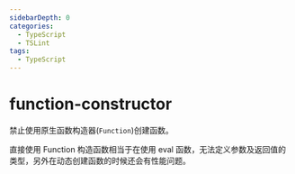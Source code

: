 ```yaml
---
sidebarDepth: 0
categories:
  - TypeScript
  - TSLint
tags:
  - TypeScript
---
```


# function-constructor

<Badge text="HasFixer" vertical="middle" />

禁止使用原生函数构造器(`Function`)创建函数。

直接使用 Function 构造函数相当于在使用 eval 函数，无法定义参数及返回值的类型，另外在动态创建函数的时候还会有性能问题。

